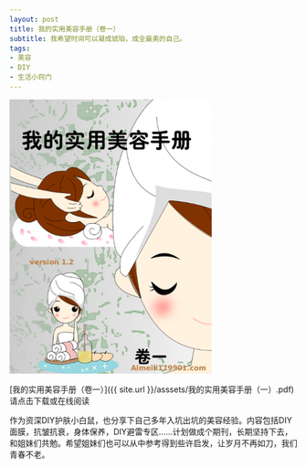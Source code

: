 ```yaml
---
layout: post
title: 我的实用美容手册（卷一） 
subtitle: 我希望时间可以凝成琥珀，成全最美的自己。
tags:
- 美容
- DIY
- 生活小窍门
---
```


![](/img/aimeilipdf1.png)

[我的实用美容手册（卷一）]({{ site.url }}/asssets/我的实用美容手册（一）.pdf)请点击下载或在线阅读

作为资深DIY护肤小白鼠，也分享下自己多年入坑出坑的美容经验。内容包括DIY面膜，抗皱抗衰，身体保养，DIY避雷专区……计划做成个期刊，长期坚持下去，和姐妹们共勉。希望姐妹们也可以从中参考得到些许启发，让岁月不再如刀，我们青春不老。


